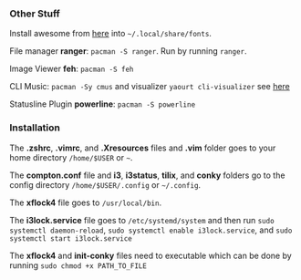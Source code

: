 ### Other Stuff
Install awesome from [here](http://fontawesome.io/) into `~/.local/share/fonts`.

File manager __ranger__: `pacman -S ranger`. Run by running `ranger`.

Image Viewer __feh__: `pacman -S feh`

CLI Music: `pacman -Sy cmus` and visualizer `yaourt cli-visualizer` see [here](https://github.com/dpayne/cli-visualizer)

Statusline Plugin __powerline__: `pacman -S powerline`
### Installation
The __.zshrc__, __.vimrc__, and __.Xresources__ files and __.vim__ folder goes to your home directory `/home/$USER` or `~`.

The __compton.conf__ file and __i3__, __i3status__, __tilix__, and __conky__ folders go to the config directory `/home/$USER/.config` or `~/.config`.

The __xflock4__ file goes to `/usr/local/bin`.

The __i3lock.service__ file goes to `/etc/systemd/system` and then run `sudo systemctl daemon-reload`, `sudo systemctl enable i3lock.service`, and `sudo systemctl start i3lock.service`

The __xflock4__ and __init-conky__ files need to executable which can be done by running `sudo chmod +x PATH_TO_FILE`
